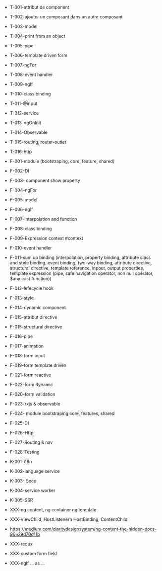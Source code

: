 * T-001-attribut de component
* T-002-ajouter un composant dans un autre composant
* T-003-model
* T-004-print from an object
* T-005-pipe
* T-006-template driven form
* T-007-ngFor
* T-008-event handler
* T-009-ngIf
* T-010-class binding
* T-011-@input
* T-012-service
* T-013-ngOnInit
* T-014-Observable
* T-015-routing, router-outlet
* T-016-http

* F-001-module (bootstraping, core, feature, shared)
* F-002-DI
* F-003- component show property
* F-004-ngFor
* F-005-model
* F-006-ngIf
* F-007-interpolation and function
* F-008-class binding
* F-009-Expression context #context
* F-010-event handler
* F-011-sum up binding (interpolation, property binding, attribute class and style binding, event binding,  two-way binding, attribute directive, structural directive, template reference, inpout, output properties,  template expression (pipe, safe navigation operator, non null operator, $any cast function))
* F-012-lefecycle hook
* F-013-style
* F-014-dynamic component
* F-015-attribut directive
* F-015-structural directive
* F-016-pipe
* F-017-animation
* F-018-form input
* F-019-form template driven
* F-021-form reactive
* F-022-form dynamic
* F-020-form validation
* F-023-rxjs & observable
* F-024- module bootstraping core, features, shared
* F-025-DI
* F-026-Http
* F-027-Routing & nav
* F-028-Testing

* K-001-i18n
* K-002-language service
* K-003- Secu
* K-004-service worker
* K-005-SSR

* XXX-ng content, ng container ng template
* XXX-ViewChild, HostListenern HostBinding, ContentChild
* https://medium.com/claritydesignsystem/ng-content-the-hidden-docs-96a29d70d11b
* XXX-redux
* XXX-custom form field
* XXX-ngIf ... as ...












